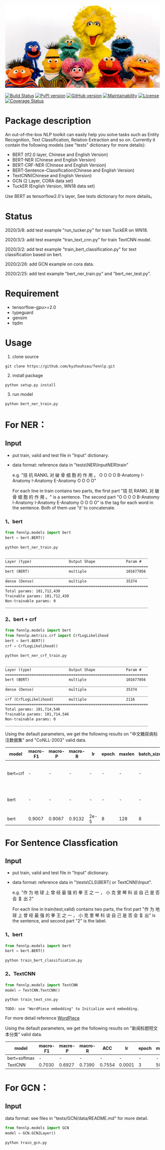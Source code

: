 ![avatar](att.png)

[![Build Status](https://travis-ci.org/kyzhouhzau/fennlp.svg?branch=master)](https://travis-ci.org/kyzhouhzau/fennlp/branches)
[![PyPI version](https://badge.fury.io/py/fennlp.svg)](https://badge.fury.io/py/fenlp)
[![GitHub version](https://badge.fury.io/gh/kyzhouhzau%2Ffennlp.svg)](https://badge.fury.io/gh/kyzhouhzau%2Ffennlp)
[![Maintainability](https://api.codeclimate.com/v1/badges/d587092245542684c80b/maintainability)](https://codeclimate.com/github/kyzhouhzau/fennlp/maintainability)
[![License](https://img.shields.io/github/license/kyzhouhzau/fennlp)](https://github.com/kyzhouhzau/fennlp/blob/master/LICENSE)
[![Coverage Status](https://coveralls.io/repos/github/kyzhouhzau/fennlp/badge.svg)](https://coveralls.io/github/kyzhouhzau/fennlp)

# Package description
An out-of-the-box NLP toolkit can easily help you solve tasks such as
Entity Recognition, Text Classification, Relation Extraction and so on.
Currently it contain the following models (see "tests" dictionary for more details):
* BERT (tf2.0 layer, Chinese and English Version)
* BERT-NER (Chinese and English Version)
* BERT-CRF-NER (Chinese and English Version)
* BERT-Sentence-Classification(Chinese and English Version)
* TextCNN(Chinese and English Version)
* GCN (2 Layer, CORA data set)
* TuckER (English Version, WN18 data set)

Use BERT as tensorflow2.0's layer, See tests dictionary for more details。


# Status
2020/3/8: add test example "run_tucker.py" for train TuckER on WN18.

2020/3/3: add test example "tran_text_cnn.py" for train TextCNN model. 

2020/3/2: add test example "train_bert_classification.py" for text classification based on bert.

2020/2/26: add GCN example on cora data.

2020/2/25: add test example "bert_ner_train.py" and "bert_ner_test.py".


# Requirement
* tensorflow-gpu>=2.0
* typeguard
* gensim
* tqdm

# Usage

1. clone source
```
git clone https://github.com/kyzhouhzau/fennlp.git
```
2. install package
```
python setup.py install
```
3. run model
```
python bert_ner_train.py
```

# For NER：

## Input
* put train, valid and test file in "Input" dictionary.
* data format: reference data in  "tests\NER\InputNER\train"

    e.g. "拮 抗 RANKL 对 破 骨 细 胞 的 作 用 。	O O O O B-Anatomy I-Anatomy I-Anatomy E-Anatomy O O O O"
    
    For each line in train contains two parts, the first part "拮 抗 RANKL 对 破 骨 细 胞 的 作 用 。" is a sentence.
    The second part "O O O O B-Anatomy I-Anatomy I-Anatomy E-Anatomy O O O O" is the tag for each word in the sentence.
    Both of them use '\t' to concatenate.

### 1、bert

```python
from fennlp.models import bert
bert = bert.BERT()
```

```
python bert_ner_train.py
```

```
_________________________________________________________________
Layer (type)                 Output Shape              Param #   
=================================================================
bert (BERT)                  multiple                  101677056 
_________________________________________________________________
dense (Dense)                multiple                  35374     
=================================================================
Total params: 101,712,430
Trainable params: 101,712,430
Non-trainable params: 0
_________________________________________________________________
```

### 2、bert + crf
```python
from fennlp.models import bert
from fennlp.metrics.crf import CrfLogLikelihood
bert = bert.BERT()
crf = CrfLogLikelihood()
```

```
python bert_ner_crf_train.py
```
```
_________________________________________________________________
Layer (type)                 Output Shape              Param #   
=================================================================
bert (BERT)                  multiple                  101677056 
_________________________________________________________________
dense (Dense)                multiple                  35374     
_________________________________________________________________
crf (CrfLogLikelihood)       multiple                  2116      
=================================================================
Total params: 101,714,546
Trainable params: 101,714,546
Non-trainable params: 0
_________________________________________________________________
```

Using the default parameters, we get the following results on "中文糖尿病标注数据集" and "CoNLL-2003" valid data.

|model    | macro-F1| macro-P| macro-R|  lr    |epoch   |maxlen  |batch_size| data|
| ------- |  -------| -------| -------| ------- |------- |------- |------- |-------   |
| bert+crf| -  | - | - | -  |-    |    -   |  -   |    中文糖尿病标注数据集    |
|   bert  |  -  | - | - | -  |-    |    -   |  -   |    中文糖尿病标注数据集    |
|   bert  | 0.9007  | 0.9067 | 0.9132 | 2e-5  |8    |   128   |  8   |    CoNLL-2003    |

# For Sentence Classfication

## Input
* put train, valid and test file in "Input" dictionary.
* data format: reference data in "\tests\CLS\BERT( or TextCNN)\Input".

    e.g. "作 为 地 球 上 曾 经 最 强 的 拳 王 之 一 ， 小 克 里 琴 科 谈 自 己 是 否 会 复 出    2"
    
    For each line in train(test,valid) contains two parts, the first part "作 为 地 球 上 曾 经 最 强 的 拳 王 之 一 ，
    小 克 里 琴 科 谈 自 己 是 否 会 复 出" is the sentence, and second part "2" is the label.

### 1、bert

```python
from fennlp.models import bert
bert = bert.BERT()
```

``` 
python train_bert_classification.py
```



### 2、TextCNN

```python
from fennlp.models import TextCNN
model = TextCNN.TextCNN()
```

``` 
python train_text_cnn.py
```

```
TODO: use "WordPiece embedding" to Initialize word embedding.
```
For more detail reference [WordPiece](https://mp.weixin.qq.com/s/Il8sh66TUCEPskbypDZLAg) 


Using the default parameters, we get the following results on "新闻标题短文本分类" valid data.

|model    | macro-F1| macro-P| macro-R| ACC     |  lr    |epoch   |maxlen  |batch_size|
| ------- |  -------| -------| -------| ------- |------- |------- |------- |-------   |
| bert+softmax| - | - | - | -  |-    |    -   |  -   |    -    |
|  TextCNN    | 0.7030 | 0.6927 | 0.7390| 0.7554|  0.0001  |  3   | 50 |   128  |
# For GCN：

## Input
data format: see files in "tests/GCN/data/README.md" for more detail.


```python
from fennlp.models import GCN
model = GCN.GCN2Layer()
```

```
python train_gcn.py
```








